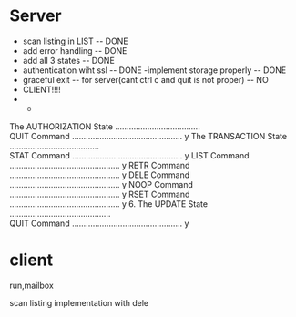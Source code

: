 # Server
- scan listing in LIST -- DONE
- add error handling -- DONE
- add all 3 states -- DONE
- authentication wiht ssl -- DONE
-implement storage properly -- DONE
- graceful exit -- for server(cant ctrl c and quit is not proper) -- NO
- CLIENT!!!!
- - 
 The AUTHORIZATION State .....................................    
      QUIT Command ................................................    y
    The TRANSACTION State .......................................    
      STAT Command ................................................    y
      LIST Command ................................................    y
      RETR Command ................................................    y
      DELE Command ................................................    y
      NOOP Command ................................................    y
      RSET Command ................................................    y
   6. The UPDATE State ............................................   
      QUIT Command ................................................   y


# client

run,mailbox

scan listing implementation with dele